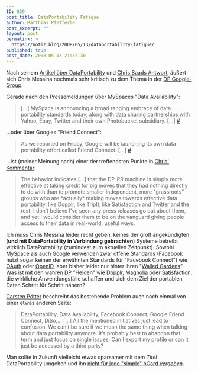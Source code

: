 ```yaml
---
ID: 859
post_title: DataPortability Fatigue
author: Matthias Pfefferle
post_excerpt: ""
layout: post
permalink: >
  https://notiz.blog/2008/05/13/dataportability-fatigue/
published: true
post_date: 2008-05-13 21:37:30
---
```

Nach seinem <a href="http://factoryjoe.com/blog/2008/05/11/thoughts-on-dataportability/">Artikel über DataPortability</a> und <a href="http://chrissaad.wordpress.com/2008/05/12/responses-to-dataportability-questions/">Chris Saads Antwort</a>, äußert sich Chris Messina nochmals sehr kritisch zu dem Thema in der <a href="http://groups.google.com/group/dataportabilityactionsteering/browse_thread/thread/5102dd84d2ddec0d/3a8b31cae01dc294#3a8b31cae01dc294">DP Google-Group</a>.

Gerade nach den Pressemeldungen über MySpaces "Data Availability":

<blockquote>[...] MySpace is announcing a broad ranging embrace of data portability standards today, along with data sharing partnerships with Yahoo, Ebay, Twitter and their own Photobucket subsidiary. [...] <a href="http://www.techcrunch.com/2008/05/08/myspace-embraces-data-portability-partners-with-yahoo-ebay-and-twitter/">#</a></blockquote>

...oder über Googles "Friend Connect":

<blockquote>As we reported on Friday, Google will be launching its own data portability effort called Friend Connect. [...] <a href="http://www.techcrunch.com/2008/05/12/google-confirms-friend-connect/">#</a></blockquote>

...ist (meiner Meinung nach) einer der treffendsten Punkte in <a href="http://groups.google.com/group/dataportabilityactionsteering/browse_thread/thread/5102dd84d2ddec0d/3a8b31cae01dc294#3a8b31cae01dc294">Chris' Kommentar</a>:

<blockquote>The behavior indicates [...] that the DP-PR machine is simply more effective at taking credit for big moves that they had nothing directly to do with than to promote smaller independent, more "grassroots" groups who are *actually* making moves towards effective data portability, like Dopplr, like TripIt, like Satisfaction and Twitter and the rest. I don't believe I've seen any press releases go out about them, and yet I would consider them to be on the vanguard giving people access to their data in real-world, useful ways.</blockquote>

Ich muss Chris Messina leider recht geben, keines der groß angekündigten (<strong>und mit DataPortability in Verbindung gebrachten</strong>) Systeme betreibt wirklich DataPortability (zumindest zum aktuellen Zeitpunkt). Sowohl MySpace als auch Google verwenden zwar offene Standards (Facebook nutzt sogar keinen der erwähnten Standards für "Facebook Connect") wie <a href="http://oauth.net">OAuth</a> oder <a href="http://openid.com">OpenID</a>, aber bisher leider nur hinter ihren "<a href="http://en.wikipedia.org/wiki/Walled_garden_(media)">Walled Gardens</a>".
Was ist mit den wahren <abbr title="DataPortability">DP</abbr> "Helden" wie <a href="http://pixelsebi.com/2007-06-25/dopplr-importiert-social-network-auf-basis-von-microformats/">Dopplr</a>, <a href="https://web.archive.org/web/http://www.notsorelevant.com/2008-03-15/open-standards-magnolia-as-an-example/">Magnolia</a> oder <a href="http://getsatisfaction.com/people/new">Satisfaction</a>, die wirkliche Anwendungsfälle schaffen und sich dem Ziel der portablen Daten Schritt für Schritt nähern?

<a href="https://web.archive.org/web/http://www.notsorelevant.com/2008-05-11/data-portability-lets-get-rid-of-it/">Carsten Pötter</a> beschreibt das bestehende Problem auch noch einmal von einer etwas anderen Seite:

<blockquote>DataPortability, Data Availability, Facebook Connect, Google Friend Connect, DiSo,... [...] All the mentioned initiatives just lead to confusion. We can’t be sure if we mean the same thing when talking about data portability anymore. It’s probably best to abandon that term and just focus on single issues. Can I export my profile or can it just be accessed by a third party?</blockquote>

Man sollte in Zukunft vielleicht etwas sparsamer mit dem <em>Titel</em> DataPortability umgehen und ihn <a href="https://notiz.blog/2008/05/02/sind-eine-hcard-und-ein-wenig-xfn-jetzt-schon-dataportability/">nicht für jede "simple" hCard <em>vergeben</em></a>.